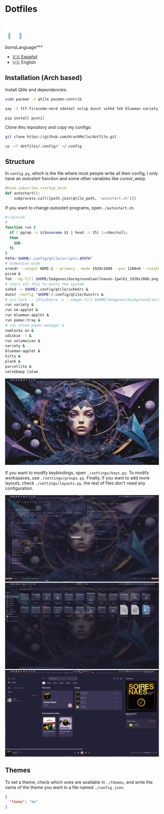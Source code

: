 # Dotfiles

![km](./.config/qtile/assets/logo64x64_dark.png)

*barra*Language\*\*\*

- [🇪🇸 Español](./README.es.md)
- 🇺🇸 English

## Installation (Arch based)

Install Qtile and dependencies:

```bash
sudo pacman -S qtile pacman-contrib
```
```bash
yay -S ttf-firacode-nerd xdotool xclip dunst sxhkd feh blueman variety pamac-aur udiskie volumeicon kitty plank parcellite arandr xrandr qtile-extras pavucontrol rofi neovim ranger fd ripgrep bat duf fzf neofetch fastfetch lazygit thunar maim ark unrar 
```
```bash
pip install psutil
```

Clone this repository and copy my configs:

```bash
git clone https://github.com/KrashMello/dotfile.git
```

```bash
cp -rf dotfiles/.config/* ~/.config
```

## Structure

In `config.py`, which is the file where most people write all their config,
I only have an _autostart_ function and some other variables like
_cursor_warp_.

```python
@hook.subscribe.startup_once
def autostart():
    subprocess.call([path.join(qtile_path, 'autostart.sh')])
```

If you want to change _autostart_ programs, open `./autostart.sh`.

```bash
#!/bin/sh
#
function run {
  if ! pgrep -x $(basename $1 | head -c 15) 1>/dev/null;
  then
    $@&
  fi
}
PATH="$HOME/.config/qtile/scripts:$PATH"
# dimension wide
xrandr --output HDMI-1 --primary --mode 1920x1080 --pos 1280x0 --rotate normal --output HDMI-2 --off --output DP-1 --mode 1280x1024 --pos 0x588 --rotate normal --output HDMI-3 --off
picom &
feh --bg-fill $HOME/Imágenes/background/wallhaven-1pwl61_1920x1080.png
# start all this to entry the system
sxhkd -c $HOME/.config/qtile/sxhkdrc &
dunst -config "$HOME"/.config/qtile/dunstrc &
# xss-lock -- i3lockmore -n --image-fill $HOME/Imágenes/background/surreal_art_by_thenumberoneai_dgfi3bl-fullview.jpg &
run variety &
run nm-applet &
run blueman-applet &
run pamac-tray &
# run xfce4-power-manager &
numlockx on &
udiskie -t &
run volumeicon &
variety &
blueman-applet &
kitty &
plank &
parcellite &
setxkbmap latam

```

![screen1](./screenshot/1.png)

If you want to modify keybindings, open `./settings/keys.py`. To modify
workspaces, use `./settings/groups.py`. Finally, if you want to add more
layouts, check `./settings/layouts.py`, the rest of files don't need any
configuration.

![screen2](./screenshot/2.png)
![screen3](./screenshot/3.png)
![screen4](./screenshot/4.png)

## Themes

To set a theme, check which ones are available in `./themes`, and write
the name of the theme you want in a file named `./config.json`:

```json
{
  "theme": "km"
}
```
